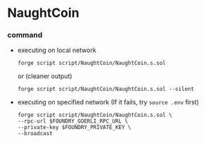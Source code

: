 # NaughtCoin
### command
- executing on local network
    ```
    forge script script/NaughtCoin/NaughtCoin.s.sol
    ```
    or (cleaner output)
    ```
    forge script script/NaughtCoin/NaughtCoin.s.sol --silent
    ```
- executing on specified network (If it fails, try `source .env` first)
    ```
    forge script script/NaughtCoin/NaughtCoin.s.sol \
    --rpc-url $FOUNDRY_GOERLI_RPC_URL \
    --private-key $FOUNDRY_PRIVATE_KEY \
    --broadcast
    ```